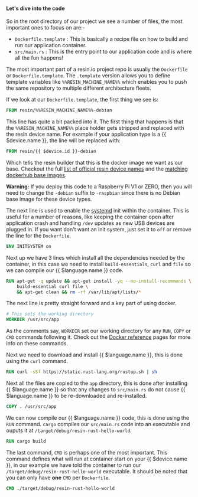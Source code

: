 #### Let's dive into the code
<!-- project link: https://github.com/resin-io-projects/resin-rust-hello-world -->
So in the root directory of our project we see a number of files, the most important ones to focus on are:-
* `Dockerfile.template` : This is basically a recipe file on how to build and run our application container.
* `src/main.rs` : This is the entry point to our application code and is where all the fun happens!

The most important part of a resin.io project repo is usually the `Dockerfile` or `Dockerfile.template`. The `.template` version allows you to define template variables like `%%RESIN_MACHINE_NAME%%` which enables you to push the same repository to multiple different architecture fleets.

If we look at our `Dockerfile.template`, the first thing we see is:
```Dockerfile
FROM resin/%%RESIN_MACHINE_NAME%%-debian
```
This line has quite a bit packed into it. The first thing that happens is that the `%%RESIN_MACHINE_NAME%%` place holder gets stripped and replaced with the resin device name. For example if your application type is a {{ $device.name }}, the line will be replaced with:
```Dockerfile
FROM resin/{{ $device.id }}-debian
```
Which tells the resin builder that this is the docker image we want as our base. Checkout the full [list of official resin device names][listOfResinNames] and the [matching dockerhub base images][resinDockerHub].

__Warning:__ If you deploy this code to a Raspberry Pi V1 or ZERO, then you will need to change the `-debian` suffix to `-raspbian` since there is no Debian base image for these device types.

The next line is used to enable the [systemd][systemd-link] init within the container. This is useful for a number of reasons, like keeping the container open after application crash and handling `/dev` updates as new USB devices are plugged in. If you want don't want an init system, just set it to `off` or remove the line for the `Dockerfile`.
```Dockerfile
ENV INITSYSTEM on
```

Next up we have 3 lines which install all the dependencies needed by the container, in this case we need to install `build-essentials`, `curl` and `file` so we can compile our {{ $language.name }} code.
```Dockerfile
RUN apt-get -q update && apt-get install -yq --no-install-recommends \
	build-essential curl file \
	&& apt-get clean && rm -rf /var/lib/apt/lists/*
```

The next line is pretty straight forward and a key part of using docker.
```Dockerfile
# This sets the working directory
WORKDIR /usr/src/app
```
As the comments say, `WORKDIR` set our working directory for any `RUN`, `COPY` or `CMD` commands following it. Check out the [Docker reference][docker-ref] pages for more info on these commands.

Next we need to download and install {{ $language.name }}, this is done using the `curl` command.
```Dockerfile
RUN curl -sSf https://static.rust-lang.org/rustup.sh | sh
```

Next all the files are copied to the `app` directory, this is done after installing {{ $language.name }} so that any changes to `src/main.rs` do not cause {{ $language.name }} to be re-downloaded and re-installed.
```Dockerfile
COPY . /usr/src/app
```

We can now compile our {{ $language.name }} code, this is done using the `RUN` command. `cargo` compiles our `src/main.rs` code into an executable and ouputs it at `/target/debug/resin-rust-hello-world`.
```Dockerfile
RUN cargo build
```

The last command, `CMD` is perhaps one of the most important. This command defines what will run at container start on your {{ $device.name }}, in our example we have told the container to run our `/target/debug/resin-rust-hello-world` executable. It should be noted that you can only have **one** `CMD` per `Dockerfile`.
```Dockerfile
CMD ./target/debug/resin-rust-hello-world
```

[resinDockerHub]:https://hub.docker.com/u/resin/
[docker-ref]:https://docs.docker.com/engine/reference/builder/
[systemd-link]:https://en.wikipedia.org/wiki/Systemd
[listOfResinNames]:/devicetypes/
